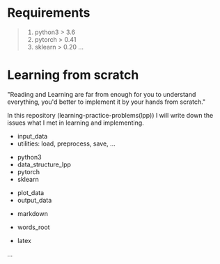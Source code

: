 # Requirements
   > 1) python3 > 3.6
   > 2) pytorch > 0.41
   > 3) sklearn > 0.20
   ...
   
# Learning from scratch
"Reading  and Learning are far from enough for you to understand everything, you'd better to implement it by 
your hands from scratch."
 
In this repository (learning-practice-problems(lpp)) I will write down the issues what I met in learning and implementing.

<!-- All the source codes are based on python version after python3.6.x --> 

- input_data
- utilities: load, preprocess, save, ...  

<!-- sep -->    
- python3
- data_structure_lpp
- pytorch
- sklearn

<!--sep -->    
- plot_data
- output_data

<!-- sep -->    
- markdown

<!-- sep -->    
- words_root

<!-- sep -->    
- latex

...






